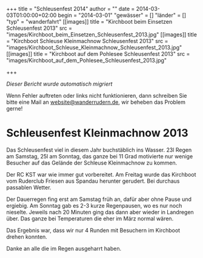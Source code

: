 +++
title = "Schleusenfest 2014"
author = ""
date = 2014-03-03T01:00:00+02:00
begin = "2014-03-01"
"gewässer" = []
"länder" = []
"typ" = "wanderfahrt"
[[images]]
title = "Kirchboot beim Einsetzen Schleusenfest 2013"
src = "images/Kirchboot_beim_Einsetzen_Schleusenfest_2013.jpg"
[[images]]
title = "Kirchboot Schleuse Kleinmachnow Schleusenfest 2013"
src = "images/Kirchboot_Schleuse_Kleinmachnow_Schleusenfest_2013.jpg"
[[images]]
title = "Kirchboot auf dem Pohlesee Schleusenfest 2013"
src = "images/Kirchboot_auf_dem_Pohlesee_Schleusenfest_2013.jpg"

+++


*Dieser Bericht wurde automatisch migriert*

Wenn Fehler auftreten oder links nicht funktionieren, dann schreiben Sie bitte eine Mail an website@wanderrudern.de, wir beheben das Problem gerne!



# Schleusenfest Kleinmachnow 2013


Das Schleusenfest viel in diesem Jahr buchstäblich ins Wasser. 23l Regen am Samstag, 25l am Sonntag, das ganze bei 11 Grad motivierte nur wenige Besucher auf das Gelände der Schleuse Kleinmachnow zu kommen.

Der RC KST war wie immer gut vorbereitet. Am Freitag wurde das Kirchboot vom Ruderclub Friesen aus Spandau herunter gerudert. Bei durchaus passablen Wetter.

Der Dauerregen fing erst am Samstag früh an, dafür aber ohne Pause und ergiebig. Am Sonntag gab es 2-3 kurze Regenpausen, wo es nur noch nieselte. Jeweils nach 20 Minuten ging das dann aber wieder in Landregen über. Das ganze bei Temperaturen die eher im März normal wären.

Das Ergebnis war, dass wir nur 4 Runden mit Besuchern im Kirchboot drehen konnten.

Danke an alle die im Regen ausgeharrt haben.